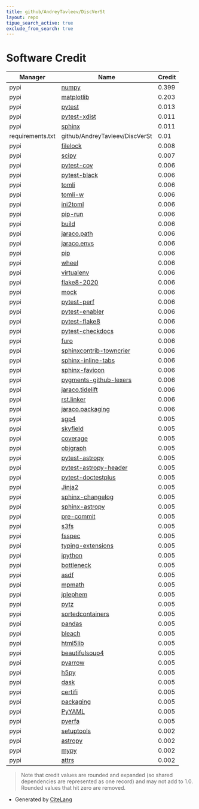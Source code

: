 ```yaml
---
title: github/AndreyTavleev/DiscVerSt
layout: repo
tipue_search_active: true
exclude_from_search: true
---
```

# Software Credit

|Manager|Name|Credit|
|-------|----|------|
|pypi|[numpy](https://www.numpy.org)|0.399|
|pypi|[matplotlib](https://matplotlib.org)|0.203|
|pypi|[pytest](https://pypi.org/project/pytest)|0.013|
|pypi|[pytest-xdist](https://pypi.org/project/pytest-xdist)|0.011|
|pypi|[sphinx](https://pypi.org/project/sphinx)|0.011|
|requirements.txt|github/AndreyTavleev/DiscVerSt|0.01|
|pypi|[filelock](https://pypi.org/project/filelock)|0.008|
|pypi|[scipy](https://www.scipy.org)|0.007|
|pypi|[pytest-cov](https://github.com/pytest-dev/pytest-cov)|0.006|
|pypi|[pytest-black](https://pypi.org/project/pytest-black)|0.006|
|pypi|[tomli](https://pypi.org/project/tomli)|0.006|
|pypi|[tomli-w](https://pypi.org/project/tomli-w)|0.006|
|pypi|[ini2toml](https://pypi.org/project/ini2toml)|0.006|
|pypi|[pip-run](https://pypi.org/project/pip-run)|0.006|
|pypi|[build](https://pypi.org/project/build)|0.006|
|pypi|[jaraco.path](https://pypi.org/project/jaraco.path)|0.006|
|pypi|[jaraco.envs](https://pypi.org/project/jaraco.envs)|0.006|
|pypi|[pip](https://pypi.org/project/pip)|0.006|
|pypi|[wheel](https://pypi.org/project/wheel)|0.006|
|pypi|[virtualenv](https://pypi.org/project/virtualenv)|0.006|
|pypi|[flake8-2020](https://pypi.org/project/flake8-2020)|0.006|
|pypi|[mock](https://pypi.org/project/mock)|0.006|
|pypi|[pytest-perf](https://pypi.org/project/pytest-perf)|0.006|
|pypi|[pytest-enabler](https://pypi.org/project/pytest-enabler)|0.006|
|pypi|[pytest-flake8](https://pypi.org/project/pytest-flake8)|0.006|
|pypi|[pytest-checkdocs](https://pypi.org/project/pytest-checkdocs)|0.006|
|pypi|[furo](https://pypi.org/project/furo)|0.006|
|pypi|[sphinxcontrib-towncrier](https://pypi.org/project/sphinxcontrib-towncrier)|0.006|
|pypi|[sphinx-inline-tabs](https://pypi.org/project/sphinx-inline-tabs)|0.006|
|pypi|[sphinx-favicon](https://pypi.org/project/sphinx-favicon)|0.006|
|pypi|[pygments-github-lexers](https://pypi.org/project/pygments-github-lexers)|0.006|
|pypi|[jaraco.tidelift](https://pypi.org/project/jaraco.tidelift)|0.006|
|pypi|[rst.linker](https://pypi.org/project/rst.linker)|0.006|
|pypi|[jaraco.packaging](https://pypi.org/project/jaraco.packaging)|0.006|
|pypi|[sgp4](https://pypi.org/project/sgp4)|0.005|
|pypi|[skyfield](https://pypi.org/project/skyfield)|0.005|
|pypi|[coverage](https://pypi.org/project/coverage)|0.005|
|pypi|[objgraph](https://pypi.org/project/objgraph)|0.005|
|pypi|[pytest-astropy](https://pypi.org/project/pytest-astropy)|0.005|
|pypi|[pytest-astropy-header](https://pypi.org/project/pytest-astropy-header)|0.005|
|pypi|[pytest-doctestplus](https://pypi.org/project/pytest-doctestplus)|0.005|
|pypi|[Jinja2](https://pypi.org/project/Jinja2)|0.005|
|pypi|[sphinx-changelog](https://pypi.org/project/sphinx-changelog)|0.005|
|pypi|[sphinx-astropy](https://pypi.org/project/sphinx-astropy)|0.005|
|pypi|[pre-commit](https://pypi.org/project/pre-commit)|0.005|
|pypi|[s3fs](https://pypi.org/project/s3fs)|0.005|
|pypi|[fsspec](https://pypi.org/project/fsspec)|0.005|
|pypi|[typing-extensions](https://pypi.org/project/typing-extensions)|0.005|
|pypi|[ipython](https://pypi.org/project/ipython)|0.005|
|pypi|[bottleneck](https://pypi.org/project/bottleneck)|0.005|
|pypi|[asdf](https://pypi.org/project/asdf)|0.005|
|pypi|[mpmath](https://pypi.org/project/mpmath)|0.005|
|pypi|[jplephem](https://pypi.org/project/jplephem)|0.005|
|pypi|[pytz](https://pypi.org/project/pytz)|0.005|
|pypi|[sortedcontainers](https://pypi.org/project/sortedcontainers)|0.005|
|pypi|[pandas](https://pypi.org/project/pandas)|0.005|
|pypi|[bleach](https://pypi.org/project/bleach)|0.005|
|pypi|[html5lib](https://pypi.org/project/html5lib)|0.005|
|pypi|[beautifulsoup4](https://pypi.org/project/beautifulsoup4)|0.005|
|pypi|[pyarrow](https://pypi.org/project/pyarrow)|0.005|
|pypi|[h5py](https://pypi.org/project/h5py)|0.005|
|pypi|[dask](https://pypi.org/project/dask)|0.005|
|pypi|[certifi](https://pypi.org/project/certifi)|0.005|
|pypi|[packaging](https://pypi.org/project/packaging)|0.005|
|pypi|[PyYAML](https://pypi.org/project/PyYAML)|0.005|
|pypi|[pyerfa](https://pypi.org/project/pyerfa)|0.005|
|pypi|[setuptools](https://github.com/pypa/setuptools)|0.002|
|pypi|[astropy](http://astropy.org)|0.002|
|pypi|[mypy](https://pypi.org/project/mypy)|0.002|
|pypi|[attrs](https://pypi.org/project/attrs)|0.002|


> Note that credit values are rounded and expanded (so shared dependencies are represented as one record) and may not add to 1.0. Rounded values that hit zero are removed.


- Generated by [CiteLang](https://github.com/vsoch/citelang)
